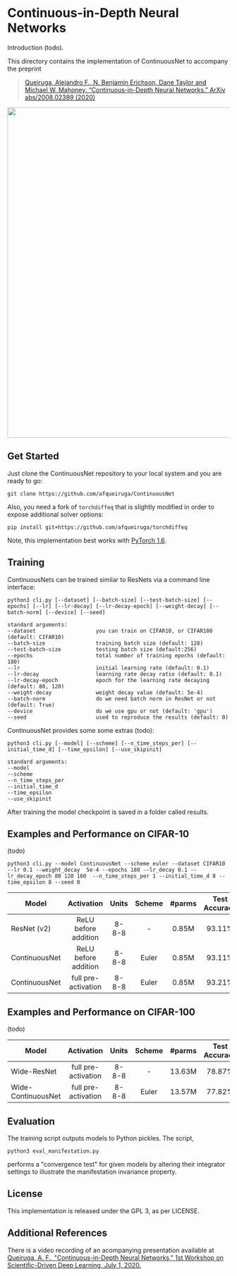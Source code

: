 # Continuous-in-Depth Neural Networks

Introduction (todo).

This directory contains the implementation of ContinuousNet to accompany the preprint
> [Queiruga, Alejandro F., N. Benjamin Erichson, Dane Taylor and Michael W. Mahoney. “Continuous-in-Depth Neural Networks.” ArXiv abs/2008.02389 (2020)](https://arxiv.org/abs/2008.02389)

<img src="https://github.com/erichson/data/blob/master/img/ContinuousNet_overview.png" width="750">


## Get Started

Just clone the ContinuousNet repository to your local system and you are ready to go:
```
git clone https://github.com/afqueiruga/ContinuousNet
```

Also, you need a fork of `torchdiffeq` that is slightly modified in order to expose additional solver options: 
```
pip install git+https://github.com/afqueiruga/torchdiffeq
```

Note, this implementation best works with [PyTorch 1.6](https://pytorch.org/).

## Training

ContinuousNets can be trained similar to ResNets via a command line interface:
```
python3 cli.py [--dataset] [--batch-size] [--test-batch-size] [--epochs] [--lr] [--lr-decay] [--lr-decay-epoch] [--weight-decay] [--batch-norm] [--device] [--seed]

standard arguments:
--dataset                   you can train on CIFAR10, or CIFAR100 (default: CIFAR10)	
--batch-size                training batch size (default: 128)
--test-batch-size           testing batch size (default:256)
--epochs                    total number of training epochs (default: 180)
--lr                        initial learning rate (default: 0.1)
--lr-decay                  learning rate decay ratio (default: 0.1)
--lr-decay-epoch            epoch for the learning rate decaying (default: 80, 120)
--weight-decay              weight decay value (default: 5e-4)
--batch-norm                do we need batch norm in ResNet or not (default: True)
--device                    do we use gpu or not (default: 'gpu')
--seed                      used to reproduce the results (default: 0)
```




ContinuousNet provides some some extras (todo):
```
python3 cli.py [--model] [--scheme] [--n_time_steps_per] [--initial_time_d] [--time_epsilon] [--use_skipinit]

standard arguments:
--model
--scheme
--n_time_steps_per
--initial_time_d
--time_epsilon
--use_skipinit
```


After training the model checkpoint is saved in a folder called results.

## Examples and Performance on CIFAR-10

(todo)

```
python3 cli.py --model ContinuousNet --scheme euler --dataset CIFAR10 --lr 0.1 --weight_decay  5e-4 --epochs 180 --lr_decay 0.1 --lr_decay_epoch 80 120 160  --n_time_steps_per 1 --initial_time_d 8 --time_epsilon 8 --seed 0
```

| Model        | Activation            |  Units  | Scheme      | #parms  | Test Accuracy | Time |
| -------------|:---------------------:|:-------:|:----------: |:-------:|:-------------:|:----:|
| ResNet (v2)  | ReLU before addition  | 8-8-8   | -           | 0.85M   | 93.11%        |105 (m)|
| ContinuousNet| ReLU before addition  | 8-8-8   | Euler       | 0.85M   | 93.11%        |85 (m)|
| ContinuousNet| full pre-activation   | 8-8-8   | Euler       | 0.85M   | 93.21%        |83 (m) |






## Examples and Performance on CIFAR-100

(todo)

| Model             | Activation            |  Units  | Scheme      | #parms  | Test Accuracy | Time  |
| ------------------|:---------------------:|:-------:|:----------: |:-------:|:-------------:|:-----:|
| Wide-ResNet       | full pre-activation   | 8-8-8   | -           |  13.63M |   78.87%      |193 (m)|
| Wide-ContinuousNet| full pre-activation   | 8-8-8   | Euler       |  13.57M |   77.82%      |141 (m)|



## Evaluation

The training script outputs models to Python pickles. The script,
```
python3 eval_manifestation.py
```
performs a "convergence test" for given models by altering their integrator settings to illustrate the manifestation invariance property.

## License

This implementation is released under the GPL 3, as per LICENSE.

## Additional References

There is a video recording of an acompanying presentation available at [Queiruga, A. F., "Continuous-in-Depth Neural Networks," 1st Workshop on Scientific-Driven Deep Learning, July 1, 2020.](https://www.youtube.com/watch?v=_aX3T1Smg54)

